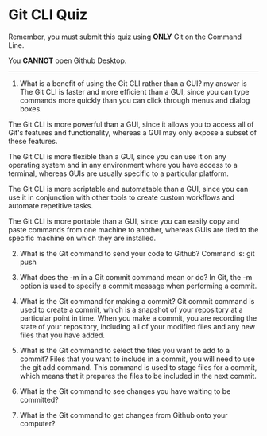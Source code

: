 # Git CLI Quiz

Remember, you must submit this quiz using __ONLY__ Git on the Command Line.

You __CANNOT__ open Github Desktop.

---

1. What is a benefit of using the Git CLI rather than a GUI?
my answer is
The Git CLI is faster and more efficient than a GUI, since you can type commands more quickly than you can click through menus and dialog boxes.

The Git CLI is more powerful than a GUI, since it allows you to access all of Git's features and functionality, whereas a GUI may only expose a subset of these features.

The Git CLI is more flexible than a GUI, since you can use it on any operating system and in any environment where you have access to a terminal, whereas GUIs are usually specific to a particular platform.

The Git CLI is more scriptable and automatable than a GUI, since you can use it in conjunction with other tools to create custom workflows and automate repetitive tasks.

The Git CLI is more portable than a GUI, since you can easily copy and paste commands from one machine to another, whereas GUIs are tied to the specific machine on which they are installed.

2. What is the Git command to send your code to Github?
Command is: 
git push

3. What does the -m in a Git commit command mean or do?
In Git, the -m option is used to specify a commit message when performing a commit.

4. What is the Git command for making a commit?
Git commit command is used to create a commit, which is a snapshot of your repository at a particular point in time. When you make a commit, you are recording the state of your repository, including all of your modified files and any new files that you have added.


5. What is the Git command to select the files you want to add to a commit?
Files that you want to include in a commit, you will need to use the git add command. This command is used to stage files for a commit, which means that it prepares the files to be included in the next commit.

6. What is the Git command to see changes you have waiting to be committed?

<!-- Write your answer here -->

7. What is the Git command to get changes from Github onto your computer?

<!-- Write your answer here -->
